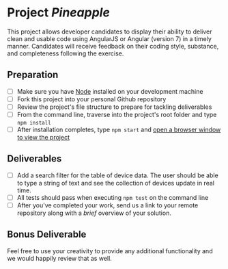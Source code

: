 # Project _Pineapple_

This project allows developer candidates to display their ability to deliver clean
and usable code using AngularJS or Angular (version 7) in a timely manner. Candidates will receive feedback on their coding
style, substance, and completeness following the exercise.

## Preparation

- [ ] Make sure you have [Node](https://nodejs.org/en/download) installed on your
development machine
- [ ] Fork this project into your personal Github repository
- [ ] Review the project's file structure to prepare for tackling deliverables
- [ ] From the command line, traverse into the project's root folder and type `npm install`
- [ ] After installation completes, type `npm start` and [open a browser window to view the
project](localhost:8080)

## Deliverables

- [ ] Add a search filter for the table of device data. The user should be able to type a string of
text and see the collection of devices update in real time.
- [ ] All tests should pass when executing `npm test` on the command line
- [ ] After you've completed your work, send us a link to your remote repository along with a _brief_ overview of your solution.

## Bonus Deliverable

Feel free to use your creativity to provide any additional functionality and we would happily review that as well.
